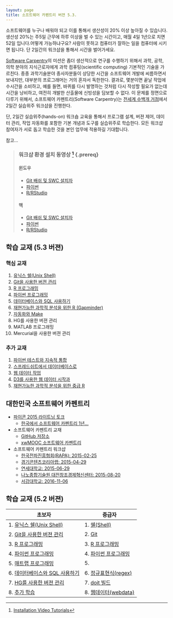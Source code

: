 ```yaml
---
layout: page
title: 소프트웨어 카펜트리 버젼 5.3.
---
```


소프트웨어를 누구나 배워야 되고 이를 통해서 생산성이 20% 이상 높아질 수 있습니다. 생산성 20%는 주5일 근무에 하루 이상을 벌 수 있는 시간이고, 매월 4일 1년으로 치면 52일 입니다.어떻게 가능하냐구요? 사람이 못하고 컴퓨터가 잘하는 일을 컴퓨터에 시키면 됩니다. 단 2일간의 워크샵을 통해서 시간을 벌어가세요.

[Software Carpentry](http://software-carpentry.org/)의 미션은 좀더 생산적으로 연구를 수행하기 위해서 과학, 공학, 의학 분야의 지식근로자에게 과학 컴퓨팅(scientific computing) 기본적인 기술을 가르친다. 종종 과학기술분야 종사자분들이 상당한 시간을 소프트웨어 개발에 씨름하면서 보내지만, 대부분의 프로그래머는 거의 혼자서 독한한다. 결과로, 몇분이면 끝날 작업에 수시간을 소비하고, 예를 들면, 바퀴를 다시 발명하는 것처럼 다시 작성할 필요가 없는데 시간을 낭비하고, 여전히 개발한 산출물에 신빙성을 담보할 수 없다. 이 문제를 정면으로 다루기 위해서, 소프트웨어 카펜트리(Software Carpentry)는 [전세계 수백개 거점](http://software-carpentry.org/workshops/previous.html)에서 2일간 실습위주 워크샵을 진행한다.

단, 2일간 실습위주(hands-on) 워크숍 교육을 통해서 프로그램 설계, 버젼 제어, 데이터 관리, 작업 자동화를 포함한 기본 개념과 도구를 실습위주로 학습한다. 모든 워크샵 참여자가 서로 돕고 학습한 것을 본인 업무에 적용하길 기대합니다.

참고... 

> ### 워크샵 환경 설치 동영상 [^swc-install] {.prereq}
>
> #### 윈도우
> - [Git 배쉬 및 SWC 설치자](https://youtu.be/339AEqk9c-8)
> - [파이썬](https://youtu.be/xxQ0mzZ8UvA)
> - [R/RStudio](https://youtu.be/q0PjTAylwoU)
>
> #### 맥
> - [Git 배쉬 및 SWC 설치자](https://youtu.be/9LQhwETCdwY)
> - [파이썬](https://youtu.be/TcSAln46u9U)
> - [R/RStudio](https://youtu.be/5-ly3kyxwEg)


[^swc-install]: [Installation Video Tutorials](http://software-carpentry.org/blog/2016/04/install-videos.html)


## 학습 교재 (5.3 버젼)

### 핵심 교재       
1. [유닉스 쉘(Unix Shell)](http://statkclee.github.io/shell-novice/index-kr.html)
1. [Git을 사용한 버젼 관리](http://statkclee.github.io/git-novice/index-kr.html)
1. [R 프로그래밍](http://statkclee.github.io/r-novice-inflammation/index-kr.html)
1. [파이썬 프로그래밍](http://statkclee.github.io/xwmooc-sc/novice/python/)
1. [데이터베이스와 SQL 사용하기](http://statkclee.github.io/xwmooc-sc/novice/sql/)
1. [재현가능한 과학적 분석을 위한 R (Gapminder)](https://statkclee.github.io/r-novice-gapminder/index-kr.html)
1. [자동화와 Make](http://statkclee.github.io/make-novice/index-kr.html)
1. HG를 사용한 버젼 관리
1. MATLAB 프로그래밍
1. Mercurial을 사용한 버젼 관리

### 추가 교재
1. [파이썬 테스트와 지속적 통합](http://statkclee.github.io/python-testing/index-kr.html)
1. [스프레드쉬트에서 데이터베이스로](http://statkclee.github.io/capstone-novice-spreadsheet-biblio)
1. [웹 데이터 작업](http://statkclee.github.io/web-data-python/)
1. [D3를 사용한 웹 데이터 시작과](http://statkclee.github.io/D3-visualising-data/index-kr.html)
1. [재현가능한 과학적 분석을 위한 중급 R](http://statkclee.github.io/r-intermediate-gapminder/index-kr.html)

## 대한민국 소프트웨어 카펜트리 

- [파이콘 2015 라이트닝 토크](http://www.pycon.kr/2015/program/77)
    * [한국에서 소프트웨어 카펜트리 1년...](http://statkclee.github.io/slideshows/korea/index.html)  
- 소프트웨어 카펜트리 교재
    * [GitHub 저장소](https://github.com/statkclee/swcarpentry-version-5-3-new)
    * [xwMOOC 소프트웨어 카펜트리](http://swcarpentry.xwmooc.org/)
- 소프트웨어 카펜트리 워크샵
    * [한국전파진흥협회(RAPA): 2015-02-25](http://statkclee.github.io/2015-02-25-seoul/)
    * [경기콘텐츠코리아랩: 2015-04-29](http://statkclee.github.io/2015-04-29-pangyo/)
    * [연세대학교: 2015-06-29](http://statkclee.github.io/2015-06-29-yonsei/)
    * [나노종합기술원 대전창조경제혁신센터: 2015-08-20](http://statkclee.github.io/2015-08-20-daejeon/)
    * [서강대학교: 2016-11-06](https://statkclee.github.io/2016-11-06-sogang/)

## 학습 교재 (5.2 버젼)

| 초보자             | 중급자|
|------------------|---------------------|
| 1. [유닉스 쉘(Unix Shell)](lessons-5-2/novice/shell/index.html)  |    1. [쉘(Shell)](lessons-5-2/intermediate/shell/index.html) |
| 2. [Git을 사용한 버젼 관리](lessons-5-2/novice/git/index.html)      |    2. [Git](lessons-5-2/intermediate/git/index.html) |
| 3. [R 프로그래밍](lessons-5-2/novice/r/index.html)                    |    3. [R 프로그래밍](lessons-5-2/intermediate/r/index.html)|
| 4. [파이썬 프로그래밍](lessons-5-2/novice/python/index.html)     |    4. [파이썬 프로그래밍](lessons-5-2/intermediate/python/index.html) |
| 5. [매트랩 프로그래밍](lessons-5-2/novice/matlab/index.html)     |    5.  |  [make 빌드](lessons-5-2/intermediate/make/index.html) 
| 6. [데이터베이스와 SQL 사용하기](lessons-5-2/novice/sql/index.html) |  6. [정규표현식(regex)](lessons-5-2/intermediate/regex/index.html) |
| 7. [HG를 사용한 버젼 관리](lessons-5-2/novice/hg/index.html)     |    7. [doit 빌드](lessons-5-2/intermediate/doit/index.html) |
| 8. [추가 학습](lessons-5-2/novice/extras/index.html)                |    8. [웹데이터(webdata)](lessons-5-2/intermediate/webdata/index.html) |
